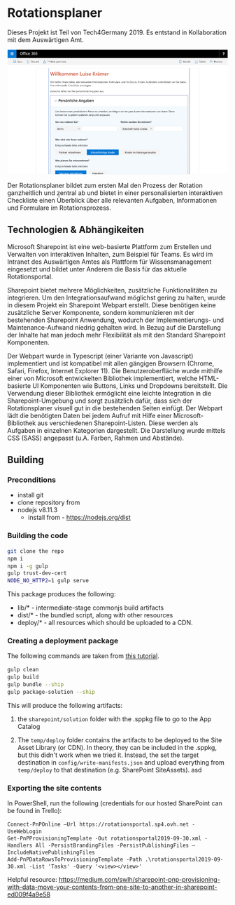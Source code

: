 # Rotationsplaner

Dieses Projekt ist Teil von Tech4Germany 2019. Es entstand in Kollaboration mit dem Auswärtigen Amt.

![Screenshot einer beispielhaften Nutzung](docs/screen1.png)

Der Rotationsplaner bildet zum ersten Mal den Prozess der Rotation ganzheitlich und zentral ab und bietet in einer personalisierten interaktiven Checkliste einen Überblick über alle relevanten Aufgaben, Informationen und Formulare im Rotationsprozess.

## Technologien & Abhängikeiten

Microsoft Sharepoint ist eine web-basierte Plattform zum Erstellen und Verwalten von interaktiven Inhalten, zum Beispiel für Teams. Es wird im Intranet des Auswärtigen Amtes als Plattform für Wissensmanagement eingesetzt und bildet unter Anderem die Basis für das aktuelle Rotationsportal.

Sharepoint bietet mehrere Möglichkeiten, zusätzliche Funktionalitäten zu integrieren. Um den Integrationsaufwand möglichst gering zu halten, wurde in diesem Projekt ein Sharepoint Webpart erstellt. Diese benötigen keine zusätzliche Server Komponente, sondern kommunizieren mit der bestehenden Sharepoint Anwendung, wodurch der Implementierungs- und Maintenance-Aufwand niedrig gehalten wird. In Bezug auf die Darstellung der Inhalte hat man jedoch mehr Flexibilität als mit den Standard Sharepoint Komponenten.

Der Webpart wurde in Typescript (einer Variante von Javascript) implementiert und ist kompatibel mit allen gängigen Browsern (Chrome, Safari, Firefox, Internet Explorer 11). Die Benutzeroberfläche wurde mithilfe einer von Microsoft entwickelten Bibliothek implementiert, welche HTML-basierte UI Komponenten wie Buttons, Links und Dropdowns bereitstellt. Die Verwendung dieser Bibliothek ermöglicht eine leichte Integration in die Sharepoint-Umgebung und sorgt zusätzlich dafür, dass sich der Rotationsplaner visuell gut in die bestehenden Seiten einfügt. Der Webpart lädt die benötigten Daten bei jedem Aufruf mit Hilfe einer Microsoft-Bibliothek aus verschiedenen Sharepoint-Listen. Diese werden als Aufgaben in einzelnen Kategorien dargestellt. Die Darstellung wurde mittels CSS (SASS) angepasst (u.A. Farben, Rahmen und Abstände).

## Building

### Preconditions

- install git
- clone repository from
- nodejs v8.11.3
  - install from - https://nodejs.org/dist

### Building the code

```bash
git clone the repo
npm i
npm i -g gulp
gulp trust-dev-cert
NODE_NO_HTTP2=1 gulp serve
```

This package produces the following:

- lib/\* - intermediate-stage commonjs build artifacts
- dist/\* - the bundled script, along with other resources
- deploy/\* - all resources which should be uploaded to a CDN.

### Creating a deployment package

The following commands are taken from [this tutorial](http://www.sharepointsamples.com/deploy-sharepoint-framework-webpart-to-sharepoint-site/).

```bash
gulp clean
gulp build
gulp bundle --ship
gulp package-solution --ship
```

This will produce the following artifacts:

1. the `sharepoint/solution` folder with the .sppkg file to go to the App Catalog

2. The `temp/deploy` folder contains the artifacts to be deployed to the Site Asset Library (or CDN). In theory, they can be included in the .sppkg, but this didn't work when we tried it. Instead, the set the target destination in `config/write-manifests.json` and upload everything from `temp/deploy` to that destination (e.g. SharePoint SiteAssets).
   asd

### Exporting the site contents

In PowerShell, run the following (credentials for our hosted SharePoint can be found in Trello):

```
Connect-PnPOnline –Url https://rotationsportal.sp4.ovh.net -UseWebLogin
Get-PnPProvisioningTemplate -Out rotationsportal2019-09-30.xml -Handlers All -PersistBrandingFiles -PersistPublishingFiles –IncludeNativePublishingFiles
Add-PnPDataRowsToProvisioningTemplate -Path .\rotationsportal2019-09-30.xml -List 'Tasks' -Query '<view></view>'
```

Helpful resource: <https://medium.com/swlh/sharepoint-pnp-provisioning-with-data-move-your-contents-from-one-site-to-another-in-sharepoint-ed009f4a9e58>
